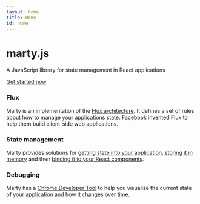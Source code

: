 ```yaml
---
layout: home
title: Home
id: home
---
```

<div class="bs-docs-masthead" id="content" role="main">
  <div class="container">
    <h1>marty.js</h1>
    <p class="lead">
      A JavaScript library for state management in React applications
    </p>
    <p class="lead">
      <a href="{% url /guides/getting-started %}" class="btn btn-outline-inverse btn-lg">Get started now</a>
    </p>
  </div>
</div>
<div class="container bs-docs-marketing">
  <div class="row">
    <div class="col-sm-4">
      <h3>Flux</h3>
      <p>
        Marty is an implementation of the <a href="http://facebook.github.io/flux/docs/overview.html">Flux architecture</a>. It defines a set of rules about how to manage your applications state. Facebook invented Flux to help them build client-side web applications.
      </p>
    </div>
    <div class="col-sm-4">
      <h3>State management</h3>
      <p>
        Marty provides solutions for <a href="{% url /guides/state-sources/index.html %}">getting state into your application</a>, <a href="{% url /guides/stores/index.html %}">storing it in memory</a> and then <a href="{% url /guides/state-mixin/index.html %}">binding it to your React components</a>.
      </p>
    </div>
    <div class="col-sm-4">
      <h3>Debugging</h3>
      <p>
        Marty has a <a href="{url /devtools/ %}">Chrome Developer Tool</a> to help you visualize the current state of your application and how it changes over time.
      </p>
    </div>
  </div>
</div>
